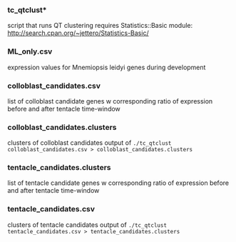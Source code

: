 ### tc_qtclust*
script that runs QT clustering
requires Statistics::Basic module:
    http://search.cpan.org/~jettero/Statistics-Basic/

### ML_only.csv
expression values for Mnemiopsis leidyi genes during development

### colloblast_candidates.csv
list of colloblast candidate genes w corresponding ratio of expression before
and after tentacle time-window

### colloblast_candidates.clusters
clusters of colloblast candidates output of 
    `./tc_qtclust colloblast_candidates.csv > colloblast_candidates.clusters`

### tentacle_candidates.clusters
list of tentacle candidate genes w corresponding ratio of expression before
and after tentacle time-window

### tentacle_candidates.csv
clusters of tentacle candidates output of 
    `./tc_qtclust tentacle_candidates.csv > tentacle_candidates.clusters`


